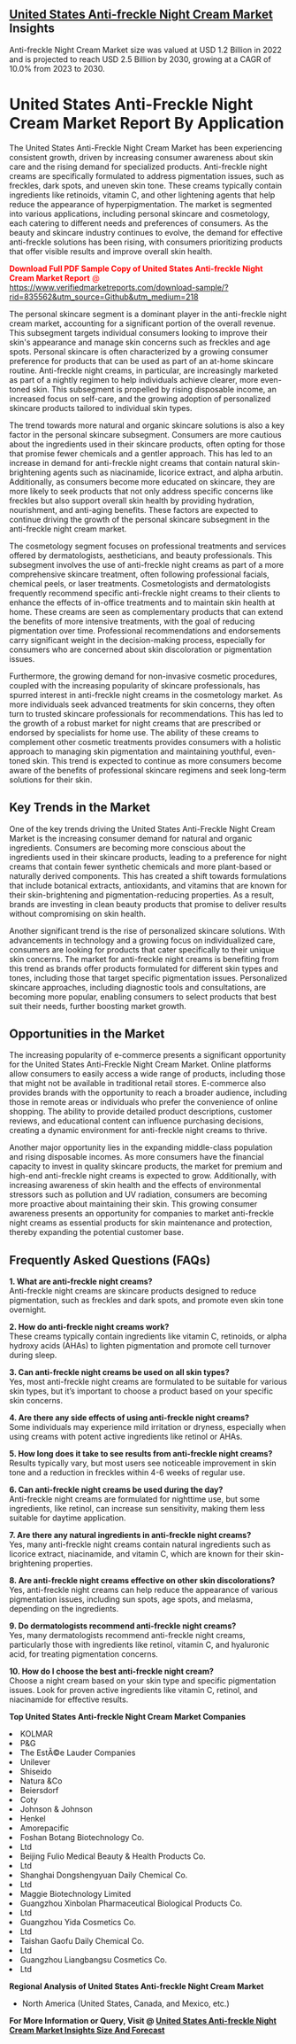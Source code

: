 <h2><a href="https://www.verifiedmarketreports.com/download-sample/?rid=835562&amp;utm_source=Github&amp;utm_medium=218" target="_blank">United States Anti-freckle Night Cream Market</a> Insights</h2><p>Anti-freckle Night Cream Market size was valued at USD 1.2 Billion in 2022 and is projected to reach USD 2.5 Billion by 2030, growing at a CAGR of 10.0% from 2023 to 2030.</p><p><h1>United States Anti-Freckle Night Cream Market Report By Application</h1> <p>The United States Anti-Freckle Night Cream Market has been experiencing consistent growth, driven by increasing consumer awareness about skin care and the rising demand for specialized products. Anti-freckle night creams are specifically formulated to address pigmentation issues, such as freckles, dark spots, and uneven skin tone. These creams typically contain ingredients like retinoids, vitamin C, and other lightening agents that help reduce the appearance of hyperpigmentation. The market is segmented into various applications, including personal skincare and cosmetology, each catering to different needs and preferences of consumers. As the beauty and skincare industry continues to evolve, the demand for effective anti-freckle solutions has been rising, with consumers prioritizing products that offer visible results and improve overall skin health. <p><span class=""><span style="color: #ff0000;"><strong>Download Full PDF Sample Copy of United States Anti-freckle Night Cream Market Report</strong> @ </span><a href="https://www.verifiedmarketreports.com/download-sample/?rid=835562&amp;utm_source=Github&amp;utm_medium=218" target="_blank">https://www.verifiedmarketreports.com/download-sample/?rid=835562&amp;utm_source=Github&amp;utm_medium=218</a></span></p> <p>The personal skincare segment is a dominant player in the anti-freckle night cream market, accounting for a significant portion of the overall revenue. This subsegment targets individual consumers looking to improve their skin's appearance and manage skin concerns such as freckles and age spots. Personal skincare is often characterized by a growing consumer preference for products that can be used as part of an at-home skincare routine. Anti-freckle night creams, in particular, are increasingly marketed as part of a nightly regimen to help individuals achieve clearer, more even-toned skin. This subsegment is propelled by rising disposable income, an increased focus on self-care, and the growing adoption of personalized skincare products tailored to individual skin types. <p>The trend towards more natural and organic skincare solutions is also a key factor in the personal skincare subsegment. Consumers are more cautious about the ingredients used in their skincare products, often opting for those that promise fewer chemicals and a gentler approach. This has led to an increase in demand for anti-freckle night creams that contain natural skin-brightening agents such as niacinamide, licorice extract, and alpha arbutin. Additionally, as consumers become more educated on skincare, they are more likely to seek products that not only address specific concerns like freckles but also support overall skin health by providing hydration, nourishment, and anti-aging benefits. These factors are expected to continue driving the growth of the personal skincare subsegment in the anti-freckle night cream market. <p>The cosmetology segment focuses on professional treatments and services offered by dermatologists, aestheticians, and beauty professionals. This subsegment involves the use of anti-freckle night creams as part of a more comprehensive skincare treatment, often following professional facials, chemical peels, or laser treatments. Cosmetologists and dermatologists frequently recommend specific anti-freckle night creams to their clients to enhance the effects of in-office treatments and to maintain skin health at home. These creams are seen as complementary products that can extend the benefits of more intensive treatments, with the goal of reducing pigmentation over time. Professional recommendations and endorsements carry significant weight in the decision-making process, especially for consumers who are concerned about skin discoloration or pigmentation issues. <p>Furthermore, the growing demand for non-invasive cosmetic procedures, coupled with the increasing popularity of skincare professionals, has spurred interest in anti-freckle night creams in the cosmetology market. As more individuals seek advanced treatments for skin concerns, they often turn to trusted skincare professionals for recommendations. This has led to the growth of a robust market for night creams that are prescribed or endorsed by specialists for home use. The ability of these creams to complement other cosmetic treatments provides consumers with a holistic approach to managing skin pigmentation and maintaining youthful, even-toned skin. This trend is expected to continue as more consumers become aware of the benefits of professional skincare regimens and seek long-term solutions for their skin. <h2>Key Trends in the Market</h2> <p>One of the key trends driving the United States Anti-Freckle Night Cream Market is the increasing consumer demand for natural and organic ingredients. Consumers are becoming more conscious about the ingredients used in their skincare products, leading to a preference for night creams that contain fewer synthetic chemicals and more plant-based or naturally derived components. This has created a shift towards formulations that include botanical extracts, antioxidants, and vitamins that are known for their skin-brightening and pigmentation-reducing properties. As a result, brands are investing in clean beauty products that promise to deliver results without compromising on skin health. <p>Another significant trend is the rise of personalized skincare solutions. With advancements in technology and a growing focus on individualized care, consumers are looking for products that cater specifically to their unique skin concerns. The market for anti-freckle night creams is benefiting from this trend as brands offer products formulated for different skin types and tones, including those that target specific pigmentation issues. Personalized skincare approaches, including diagnostic tools and consultations, are becoming more popular, enabling consumers to select products that best suit their needs, further boosting market growth. <h2>Opportunities in the Market</h2> <p>The increasing popularity of e-commerce presents a significant opportunity for the United States Anti-Freckle Night Cream Market. Online platforms allow consumers to easily access a wide range of products, including those that might not be available in traditional retail stores. E-commerce also provides brands with the opportunity to reach a broader audience, including those in remote areas or individuals who prefer the convenience of online shopping. The ability to provide detailed product descriptions, customer reviews, and educational content can influence purchasing decisions, creating a dynamic environment for anti-freckle night creams to thrive. <p>Another major opportunity lies in the expanding middle-class population and rising disposable incomes. As more consumers have the financial capacity to invest in quality skincare products, the market for premium and high-end anti-freckle night creams is expected to grow. Additionally, with increasing awareness of skin health and the effects of environmental stressors such as pollution and UV radiation, consumers are becoming more proactive about maintaining their skin. This growing consumer awareness presents an opportunity for companies to market anti-freckle night creams as essential products for skin maintenance and protection, thereby expanding the potential customer base. <h2>Frequently Asked Questions (FAQs)</h2> <p><b>1. What are anti-freckle night creams?</b><br> Anti-freckle night creams are skincare products designed to reduce pigmentation, such as freckles and dark spots, and promote even skin tone overnight.</p> <p><b>2. How do anti-freckle night creams work?</b><br> These creams typically contain ingredients like vitamin C, retinoids, or alpha hydroxy acids (AHAs) to lighten pigmentation and promote cell turnover during sleep.</p> <p><b>3. Can anti-freckle night creams be used on all skin types?</b><br> Yes, most anti-freckle night creams are formulated to be suitable for various skin types, but it’s important to choose a product based on your specific skin concerns.</p> <p><b>4. Are there any side effects of using anti-freckle night creams?</b><br> Some individuals may experience mild irritation or dryness, especially when using creams with potent active ingredients like retinol or AHAs.</p> <p><b>5. How long does it take to see results from anti-freckle night creams?</b><br> Results typically vary, but most users see noticeable improvement in skin tone and a reduction in freckles within 4-6 weeks of regular use.</p> <p><b>6. Can anti-freckle night creams be used during the day?</b><br> Anti-freckle night creams are formulated for nighttime use, but some ingredients, like retinol, can increase sun sensitivity, making them less suitable for daytime application.</p> <p><b>7. Are there any natural ingredients in anti-freckle night creams?</b><br> Yes, many anti-freckle night creams contain natural ingredients such as licorice extract, niacinamide, and vitamin C, which are known for their skin-brightening properties.</p> <p><b>8. Are anti-freckle night creams effective on other skin discolorations?</b><br> Yes, anti-freckle night creams can help reduce the appearance of various pigmentation issues, including sun spots, age spots, and melasma, depending on the ingredients.</p> <p><b>9. Do dermatologists recommend anti-freckle night creams?</b><br> Yes, many dermatologists recommend anti-freckle night creams, particularly those with ingredients like retinol, vitamin C, and hyaluronic acid, for treating pigmentation concerns.</p> <p><b>10. How do I choose the best anti-freckle night cream?</b><br> Choose a night cream based on your skin type and specific pigmentation issues. Look for proven active ingredients like vitamin C, retinol, and niacinamide for effective results.</p> </p><p><strong>Top United States Anti-freckle Night Cream Market Companies</strong></p><div data-test-id=""><p><li>KOLMAR</li><li> P&G</li><li> The EstÃ©e Lauder Companies</li><li> Unilever</li><li> Shiseido</li><li> Natura &Co</li><li> Beiersdorf</li><li> Coty</li><li> Johnson & Johnson</li><li> Henkel</li><li> Amorepacific</li><li> Foshan Botang Biotechnology Co.</li><li> Ltd</li><li> Beijing Fulio Medical Beauty & Health Products Co.</li><li> Ltd</li><li> Shanghai Dongshengyuan Daily Chemical Co.</li><li> Ltd</li><li> Maggie Biotechnology Limited</li><li> Guangzhou Xinbolan Pharmaceutical Biological Products Co.</li><li> Ltd</li><li> Guangzhou Yida Cosmetics Co.</li><li> Ltd</li><li> Taishan Gaofu Daily Chemical Co.</li><li> Ltd</li><li> Guangzhou Liangbangsu Cosmetics Co.</li><li> Ltd</li></p><div><strong>Regional Analysis of&nbsp;United States Anti-freckle Night Cream Market</strong></div><ul><li dir="ltr"><p dir="ltr">North America&nbsp;(United States, Canada, and Mexico, etc.)</p></li></ul><p><strong>For More Information or Query, Visit @&nbsp;</strong><strong><a href="https://www.verifiedmarketreports.com/product/anti-freckle-night-cream-market/?utm_source=Github&amp;utm_medium=218" target="_blank">United States Anti-freckle Night Cream Market Insights Size And Forecast</a></strong></p></div>
